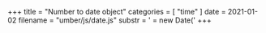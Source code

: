 +++
title = "Number to date object"
categories = [ "time" ]
date = 2021-01-02
filename = "umber/js/date.js"
substr = ' = new Date('
+++
